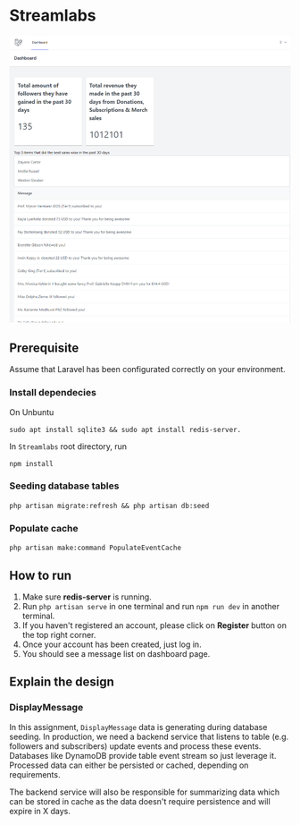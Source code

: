 # Streamlabs
![img](/resources/img/Dashboard.png)
## Prerequisite
Assume that Laravel has been configurated correctly on your environment.

### Install dependecies
On Unbuntu
```
sudo apt install sqlite3 && sudo apt install redis-server.
```
In `Streamlabs` root directory, run
```
npm install
```

### Seeding database tables
```
php artisan migrate:refresh && php artisan db:seed
```

### Populate cache
```
php artisan make:command PopulateEventCache
```

## How to run
1. Make sure **redis-server** is running.
2. Run `php artisan serve` in one terminal and run `npm run dev` in another terminal.
3. If you haven't registered an account, please click on **Register** button on the top right corner.
4. Once your account has been created, just log in.
5. You should see a message list on dashboard page.

## Explain the design
### DisplayMessage
In this assignment, `DisplayMessage` data is generating during database seeding. In production, we need a backend service that listens to table (e.g. followers and subscribers) update events and process these events. Databases like DynamoDB provide table event stream so just leverage it. Processed data can either be persisted or cached, depending on requirements.

The backend service will also be responsible for summarizing data which can be stored in cache as the data doesn't require persistence and will expire in X days.